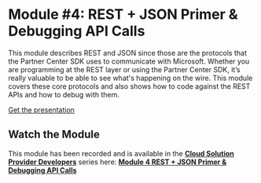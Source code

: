 # Module #4: REST + JSON Primer & Debugging API Calls

This module describes REST and JSON since those are the protocols that the Partner Center SDK uses to communicate with Microsoft. Whether you are programming at the REST layer or using the Partner Center SDK, it’s really valuable to be able to see what's happening on the wire. This module covers these core protocols and also shows how to code against the REST APIs and how to debug with them.

[Get the presentation](mod-04-rest.pptx)

## Watch the Module

This module has been recorded and is available in the **[Cloud Solution Provider Developers](https://channel9.msdn.com/Series/cspdev)** series here: **[Module 4 REST + JSON Primer & Debugging API Calls](https://channel9.msdn.com/Series/cspdev/Module-4-REST--JSON-Primer--Debugging-API-Calls)**
